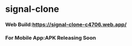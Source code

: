 # signal-clone
### Web Build:https://signal-clone-c4706.web.app/
### For Mobile App:APK Releasing Soon
